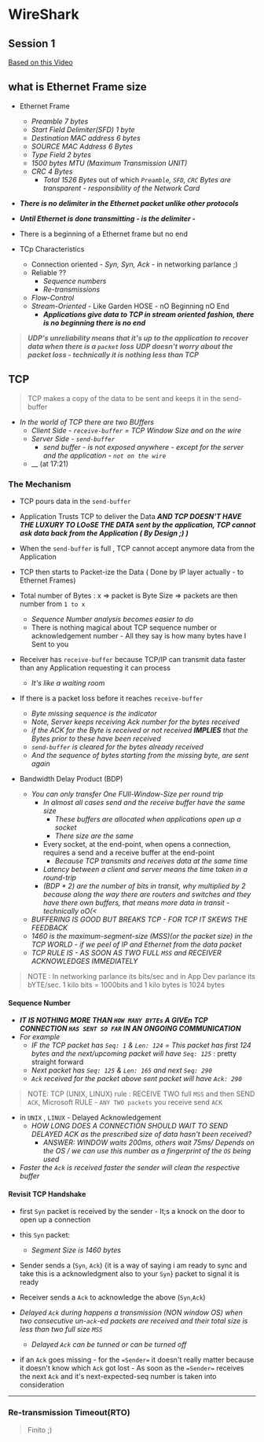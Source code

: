 # WireShark

## Session 1

[Based on this Video](https://www.youtube.com/watch?v=y13zH-8OPE8)

## what is Ethernet Frame size

- Ethernet Frame
  - _Preamble 7 bytes_
  - _Start Field Delimiter(SFD) 1 byte_
  - _Destination MAC address 6 bytes_
  - _SOURCE MAC Address 6 Bytes_
  - _Type Field 2 bytes_
  - _1500 bytes MTU (Maximum Transmission UNIT)_
  - _CRC 4 Bytes_
    - _Total 1526 Bytes_ out of which _`Preamble`, `SFD`, `CRC` Bytes are transparent - responsibility of the Network Card_
- ***There is no delimiter in the Ethernet packet unlike other protocols***
- ***Until Ethernet is done transmitting - is the delimiter -***
- There is a beginning of a Ethernet frame but no end

- TCp Characteristics
  - Connection oriented - _Syn, Syn, Ack_ - in networking parlance ;)
  - Reliable ??
    - _Sequence numbers_
    - _Re-transmissions_
  - _Flow-Control_
  - _Stream-Oriented_ - Like Garden HOSE - nO Beginning nO End
    - ***Applications give data to TCP in stream oriented fashion, there is no beginning there is no end***

> ***UDP's unreliability means that it's up to the application to recover data when there is a `packet` loss***
> ***UDP doesn't worry about the packet loss - technically it is nothing less than TCP***

## TCP  

> TCP makes a copy of the data to be sent and keeps it in the send-buffer

- _In the world of TCP there are two BUffers_
  - _Client Side -  `receive-buffer` = TCP Window Size and on the wire_
  - _Server Side - `send-buffer`_
    - _send buffer - is not exposed anywhere - except for the server and the application - `not on the wire`_
  - __ (at 17:21)

### The Mechanism

- TCP pours data in the `send-buffer`
- Application Trusts TCP to deliver the Data  ***AND TCP DOESN'T HAVE THE LUXURY TO LOoSE THE DATA sent by the application, TCP cannot ask data back from the Application ( By Design ;) )***
- When the `send-buffer` is full , TCP cannot accept anymore data from the Application
- TCP then starts to Packet-ize the Data ( Done by IP layer actually  - to Ethernet Frames)
- Total number of Bytes : x => packet is Byte Size => packets are then number from `1 to x`
  - _Sequence Number analysis becomes easier to do_
  - There is nothing magical about TCP sequence number or acknowledgement number - All they say is how many bytes have I Sent to you
- Receiver has `receive-buffer` because TCP/IP can transmit data faster than any Application requesting it can process
  - _It's like a waiting room_
- If there is a packet loss before it reaches `receive-buffer`
  - _Byte missing sequence is the indicator_
  - _Note, Server keeps receiving Ack number for the bytes received_
  - _if the ACK for the Byte is received or not received **IMPLIES** that the Bytes prior to these have been received_
  - _`send-buffer` is cleared for the bytes already received_
  - _And the sequence of bytes starting from the missing byte, are sent again_
  
- Bandwidth Delay Product (BDP)
  - _You can only transfer One FUll-Window-Size per round trip_
    - _In almost all cases send and the receive buffer have the same size_
      - _These buffers are allocated when applications open up a socket_
      - _There size are the same_
    - Every socket, at the end-point, when opens a connection, requires a send and a receive buffer at the end-point
      - _Because TCP transmits and receives data at the same time_
    - _Latency between a client and server means the time taken in a round-trip_
    - _(BDP * 2) are the number of bits in transit, why multiplied by 2 because along the way there are routers and switches and they have there own buffers, that means more data in transit - technically oO(<_
  - _BUFFERING IS GOOD BUT BREAKS TCP - FOR TCP IT SKEWS THE FEEDBACK_
  - _1460 is the maximum-segment-size (MSS)(or the packet size) in the TCP WORLD - if we peel of IP and Ethernet from the data packet_
  - _TCP RULE IS - AS SOON AS TWO FULL `MSS` and  RECEIVER ACKNOWLEDGES IMMEDIATELY_
  
> NOTE : In networking parlance its bits/sec and in App Dev parlance its bYTE/sec. 1 kilo bits = 1000bits and 1 kilo bytes is 1024 bytes

#### Sequence Number

- ***IT IS NOTHING MORE THAN `HOW MANY BYTEs` A GIVEn TCP CONNECTION `HAS SENT SO FAR` IN AN ONGOING COMMUNICATION***
- _For example_
  - _IF the TCP packet has `Seq: 1` & `Len: 124` = This packet has first 124 bytes and the next/upcoming packet will have `Seq: 125`_ : pretty straight forward
  - _Next packet has `Seq: 125` & `Len: 165` and next `Seq: 290`_
  - _`Ack` received for the packet above sent packet will have `Ack: 290`_
  
> NOTE: TCP (UNIX, LINUX) rule : RECEIVE TWO full `MSS` and then SEND `ACK`, Microsoft RULE - `ANY TWO packets` you receive send `ACK`

- in `UNIX` , `LINUX` - Delayed Acknowledgement
  - _HOW LONG DOES A CONNECTION SHOULD WAIT TO SEND DELAYED ACK as the prescribed size of data hasn't been received?_
    - _ANSWER: WINDOW waits 200ms, others wait 75ms/ Depends on the OS / we can use this number as a fingerprint of the `OS` being used_
- _Faster the `Ack` is received faster the sender will clean the respective buffer_

#### Revisit TCP Handshake

- first `Syn` packet is received by the sender  - It;s a knock on the door to open up a connection
- this `Syn` packet:
  - _Segment Size is 1460 bytes_
- Sender sends a (`Syn`, `Ack`) {it is a way of saying i am ready to sync and take this is a acknowledgment also to your `Syn`} packet to signal it is ready
- Receiver sends a `Ack` to acknowledge the above (`Syn`,`Ack`)
- _Delayed `Ack` during happens a transmission (NON window OS) when two consecutive un-`ack`-ed packets are received and their total size is less than two full size `MSS`_
  - _Delayed `Ack` can be tunned or can be turned off_

- if an `Ack` goes missing - for the `=Sender=` it doesn't really matter because it doesn't know which  `Ack` got lost - As soon as the `=Sender=`  receives the next `Ack` and it's next-expected-seq number is taken into consideration

<hr/>

### Re-transmission Timeout(RTO)

> Finito ;)
